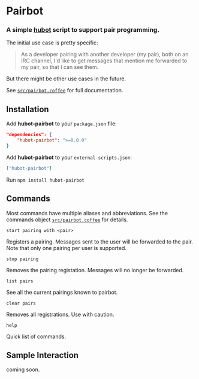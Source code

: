 # Pairbot

### A simple [hubot](https://hubot.github.com) script to support pair programming.

The initial use case is pretty specific:

> As a developer pairing with another developer (my pair), both on an IRC channel,
> I'd like to get messages that mention me forwarded to my pair,
> so that I can see them.

But there might be other use cases in the future.

See [`src/pairbot.coffee`](src/pairbot.coffee) for full documentation.

## Installation

Add **hubot-pairbot** to your `package.json` file:

```json
"dependencies": {
    "hubot-pairbot": ">=0.0.0"
}
```

Add **hubot-pairbot** to your `external-scripts.json`:

```json
["hubot-pairbot"]
```

Run `npm install hubot-pairbot`

## Commands

Most commands have multiple aliases and abbreviations. See the commands object [`src/pairbot.coffee`](src/pairbot.coffee) for details.

```start pairing with <pair>```

Registers a pairing. Messages sent to the user will be forwarded to the pair. Note that only one pairing per user is supported.

```stop pairing```

Removes the pairing registation. Messages will no longer be forwarded.

```list pairs```

See all the current pairings known to pairbot.

```clear pairs```

Removes all registrations. Use with caution.

```help```

Quick list of commands.

## Sample Interaction

coming soon.

